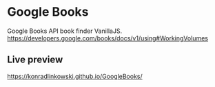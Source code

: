 # Google Books
Google Books API book finder VanillaJS.
https://developers.google.com/books/docs/v1/using#WorkingVolumes
## Live preview
https://konradlinkowski.github.io/GoogleBooks/
